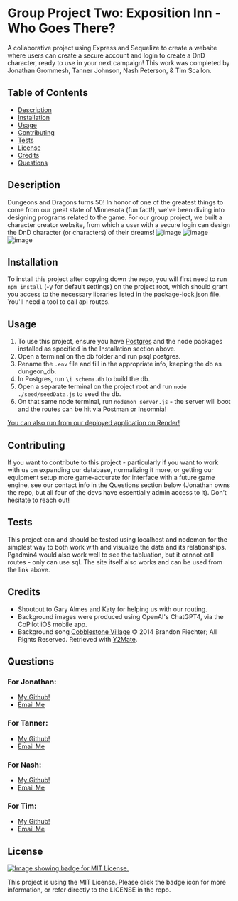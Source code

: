 # Group Project Two: Exposition Inn - Who Goes There?
A collaborative project using Express and Sequelize to create a website where users can create a secure account and login to create a DnD character, ready to use in your next campaign! This work was completed by Jonathan Grommesh, Tanner Johnson, Nash Peterson, &amp; Tim Scallon.

  ## Table of Contents
  - [Description](#description)
  - [Installation](#installation)
  - [Usage](#usage)
  - [Contributing](#contributing)
  - [Tests](#tests)
  - [License](#license)
  - [Credits](#credits)
  - [Questions](#questions)

  ## Description
  Dungeons and Dragons turns 50! In honor of one of the greatest things to come from our great state of Minnesota (fun fact!), we've been diving into designing programs related to the game. For our group project, we built a character creator website, from which a user with a secure login can design the DnD character (or characters) of their dreams!
  ![image](./assets/war-mockup.png)
  ![image](./assets/war-mockup.png)
  ![image](./assets/war-mockup.png)

  ## Installation
  To install this project after copying down the repo, you will first need to run `npm install` (-y for default settings) on the project root, which should grant you access to the necessary libraries listed in the package-lock.json file. You'll need a tool to call api routes.

  ## Usage
  1. To use this project, ensure you have [Postgres](https://www.postgresql.org/download/) and the node packages installed as specified in the Installation section above.
  2. Open a terminal on the db folder and run psql postgres.
  3. Rename the `.env` file and fill in the appropriate info, keeping the db as dungeon_db.
  3. In Postgres, run `\i schema.db` to build the db.
  4. Open a separate terminal on the project root and run `node ./seed/seedData.js` to seed the db.
  5. On that same node terminal, run `nodemon server.js` - the server will boot and the routes can be hit via Postman or Insomnia!

  [You can also run from our deployed application on Render!](https://exposition-inn.onrender.com/)

  ## Contributing
  If you want to contribute to this project - particularly if you want to work with us on expanding our database, normalizing it more, or getting our equipment setup more game-accurate for interface with a future game engine, see our contact info in the Questions section below (Jonathan owns the repo, but all four of the devs have essentially admin access to it). Don’t hesitate to reach out!

  ## Tests
  This project can and should be tested using localhost and nodemon for the simplest way to both work with and visualize the data and its relationships. Pgadmin4 would also work well to see the tabluation, but it cannot call routes - only can use sql. The site itself also works and can be used from the link above.
  
  ## Credits
  - Shoutout to Gary Almes and Katy for helping us with our routing.
  - Background images were produced using OpenAI's ChatGPT4, via the CoPilot iOS mobile app.
  - Background song [Cobblestone Village](https://www.youtube.com/watch?v=jZ7a1yPaJh0) © 2014 Brandon Fiechter; All Rights Reserved. Retrieved with [Y2Mate](https://en.y2mate.is/v84/youtube-to-mp3.html).

  ## Questions
  ### For Jonathan:
  - [My Github!](https://github.com/JonGrom)
  - [Email Me](mailto:grommeshjonathan@gmail.com?subject=Hello!)
  ### For Tanner:
  - [My Github!](https://github.com/tjjohnson76)
  - [Email Me](mailto:tannerjohnson08@gmail.com?subject=Hello!)
  ### For Nash:
  - [My Github!](https://github.com/TeutonicTed)
  - [Email Me](mailto:npeters021@gmail.com?subject=Hello!)
  ### For Tim:
  - [My Github!](https://www.github.com/floatingpoint-exaflop)
  - [Email Me](mailto:timscallon1@gmail.com?subject=Hello!)

  ## License
  [![Image showing badge for MIT License.](https://img.shields.io/badge/License-MIT_License-blue)](https://mit-license.org/)
  
  This project is using the MIT License. Please click the badge icon for more information, or refer directly to the LICENSE in the repo.